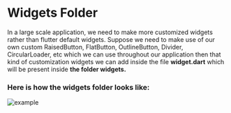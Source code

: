 # Widgets Folder
In a large scale application, we need to make more customized widgets rather than flutter default widgets. Suppose we need to make use of our own custom RaisedButton, FlatButton, OutlineButton, Divider, CircularLoader, etc which we can use throughout our application then that kind of customization widgets we can add inside the file **widget.dart** which will be present inside **the folder widgets.**

### Here is how the widgets folder looks like:
![example](https://res.cloudinary.com/miyoexcellent/image/upload/v1614904761/Pagalo/1_T2KpWRJgxiDM2MRqampW2A_nzuosg.jpg)
